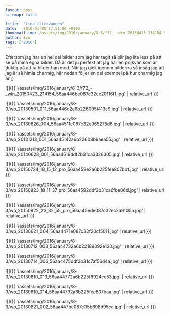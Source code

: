 ```yaml
---
layout: post
sitemap: false

title:  "fina flickvännen"
date:   2016-01-28 17:51:00 +0100
thumbnail-img: /assets/img/2016/january/8-3/f72_-_win_20150423_214154_56aa446be087c32ee20116f1.jpg
author: Eva
tags: ["2016"]
---
```


Eftersom jag har en hel del bilder som jag har tagit så blir jag lite less på att se på mina egna bilder. Då är det ju perfekt att jag har en pojkvän som är duktig på att ta bilder han med. När jag gick igenom bilderna så insåg jag att jag är så himla charmig, här nedan följer en del exempel på hur charmig jag är ;)

![]({{ '/assets/img/2016/january/8-3/f72_-_win_20150423_214154_56aa446be087c32ee20116f1.jpg'  | relative_url }})

![]({{ '/assets/img/2016/january/8-3/wp_20130501_011_56aa446d2a6b226005f413c9.jpg'  | relative_url }})

![]({{ '/assets/img/2016/january/8-3/wp_20130826_004_56aa4511e087c32e965275d6.jpg'  | relative_url }})

![]({{ '/assets/img/2016/january/8-3/wp_20131213_001_56aa45142a6b22608b9aea55.jpg'  | relative_url }})

![]({{ '/assets/img/2016/january/8-3/wp_20140628_001_56aa4519ddf2b31ca3326305.jpg'  | relative_url }})

![]({{ '/assets/img/2016/january/8-3/wp_20150724_18_15_12_pro_56aa458e2a6b225fee807bbf.jpg'  | relative_url }})

![]({{ '/assets/img/2016/january/8-3/wp_20150823_18_11_37_pro_56aa4592ddf2b31ca6fbe06d.jpg'  | relative_url }})

![]({{ '/assets/img/2016/january/8-3/wp_20150822_23_32_55_pro_56aa45ede087c32ec2a9105a.jpg'  | relative_url }})

![]({{ '/assets/img/2016/january/8-3/wp_20130621_004_56aa4471e087c32f20cf5011.jpg'  | relative_url }})

![]({{ '/assets/img/2016/january/8-3/wp_20130712_003_56aa44732a6b22189092e120.jpg'  | relative_url }})

![]({{ '/assets/img/2016/january/8-3/wp_20130714_006_56aa4475ddf2b31c7af56d4a.jpg'  | relative_url }})

![]({{ '/assets/img/2016/january/8-3/wp_20130810_013_56aa44772a6b225f6924cc53.jpg'  | relative_url }})

![]({{ '/assets/img/2016/january/8-3/wp_20130810_014_56aa44792a6b225fee807baa.jpg'  | relative_url }})

![]({{ '/assets/img/2016/january/8-3/wp_20130821_002_56aa447be087c35b898d95ca.jpg'  | relative_url }})

